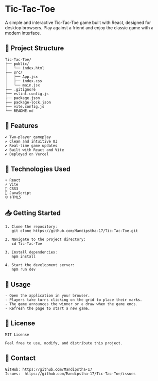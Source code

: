 # Tic-Tac-Toe

A simple and interactive Tic-Tac-Toe game built with React, designed for desktop browsers. Play against a friend and enjoy the classic game with a modern interface.

## 📁 Project Structure

    Tic-Tac-Toe/
    ├── public/
    │   └── index.html
    ├── src/
    │   ├── App.jsx
    │   ├── index.css
    │   └── main.jsx
    ├── .gitignore
    ├── eslint.config.js
    ├── package.json
    ├── package-lock.json
    ├── vite.config.js
    └── README.md

## 🚀 Features

    ✔️ Two-player gameplay
    ✔️ Clean and intuitive UI
    ✔️ Real-time game updates
    ✔️ Built with React and Vite
    ✔️ Deployed on Vercel

## 🧰 Technologies Used

    ⚛️ React
    ⚡ Vite
    🎨 CSS3
    📝 JavaScript
    🌐 HTML5

## 📥 Getting Started

    1. Clone the repository:
       git clone https://github.com/Mandipstha-17/Tic-Tac-Toe.git

    2. Navigate to the project directory:
       cd Tic-Tac-Toe

    3. Install dependencies:
       npm install

    4. Start the development server:
       npm run dev

## 📌 Usage

    - Open the application in your browser.
    - Players take turns clicking on the grid to place their marks.
    - The game announces the winner or a draw when the game ends.
    - Refresh the page to start a new game.

## 🧾 License

    MIT License

    Feel free to use, modify, and distribute this project.

## 🙋 Contact

    GitHub: https://github.com/Mandipstha-17
    Issues:  https://github.com/Mandipstha-17/Tic-Tac-Toe/issues

